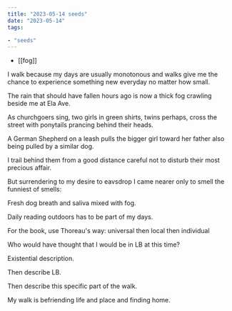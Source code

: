 ```yaml
---
title: "2023-05-14 seeds"
date: "2023-05-14"
tags:

- "seeds"
---
```


- [[fog]]

I walk because my days are usually monotonous and walks give me the chance to experience something new everyday no matter how small.

The rain that should have fallen
hours ago is now a thick fog
crawling beside me at Ela Ave.

As churchgoers sing,
two girls in green shirts, 
twins perhaps,
cross the street with ponytails
prancing behind their heads.

A German Shepherd on a leash
pulls the bigger girl toward her father
also being pulled by a similar dog.

I trail behind them
from a good distance
careful not to disturb
their most precious affair.

But surrendering to my desire
to eavsdrop I came nearer
only to smell the funniest of smells:

Fresh dog breath and saliva
mixed with fog.

Daily reading outdoors has to be part of my days.

For the book, use Thoreau's way: universal then local then individual

Who would have thought that I would be in LB at this time?

Existential description.

Then describe LB.

Then describe this specific part of the walk.

My walk is befriending life and place and finding home.